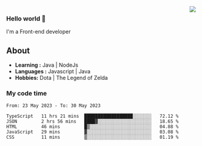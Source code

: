 <img align='right' src="https://github-readme-stats.vercel.app/api?username=jumodada&show_icons=true&theme=vue">

### Hello world 👋

I'm a Front-end developer 
    
## About
-  **Learning :** Java | NodeJs
-  **Languages :** Javascript | Java
-  **Hobbies:** Dota | The Legend of Zelda

### My code time

<!--START_SECTION:waka-->

```text
From: 23 May 2023 - To: 30 May 2023

TypeScript   11 hrs 21 mins  ██████████████████░░░░░░░   72.12 %
JSON         2 hrs 56 mins   ████▓░░░░░░░░░░░░░░░░░░░░   18.65 %
HTML         46 mins         █▒░░░░░░░░░░░░░░░░░░░░░░░   04.88 %
JavaScript   29 mins         ▓░░░░░░░░░░░░░░░░░░░░░░░░   03.08 %
CSS          11 mins         ▒░░░░░░░░░░░░░░░░░░░░░░░░   01.19 %
```

<!--END_SECTION:waka-->
